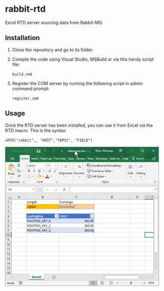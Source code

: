 # rabbit-rtd
Excel RTD server sourcing data from Rabbit-MQ


## Installation
1. Clone the repository and go to its folder.
2. Compile the code using Visual Studio, MSBuild or via this handy script file:

   `build.cmd`


3. Register the COM server by running the following script in admin command prompt:
   
   `register.cmd`

## Usage

Once the RTD server has been installed, you can use it from Excel via the RTD macro.
This is the syntax:

`=RTD("rabbit",, "HOST","TOPIC", "FIELD")`


![Excel screenshot](doc/rabbit-rtd-excel.png)

